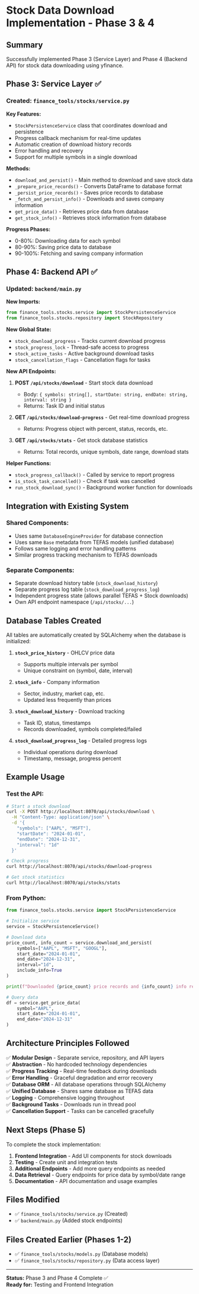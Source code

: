 # Stock Data Download Implementation - Phase 3 & 4

## Summary
Successfully implemented Phase 3 (Service Layer) and Phase 4 (Backend API) for stock data downloading using yfinance.

## Phase 3: Service Layer ✅

### Created: `finance_tools/stocks/service.py`

**Key Features:**
- `StockPersistenceService` class that coordinates download and persistence
- Progress callback mechanism for real-time updates
- Automatic creation of download history records
- Error handling and recovery
- Support for multiple symbols in a single download

**Methods:**
- `download_and_persist()` - Main method to download and save stock data
- `_prepare_price_records()` - Converts DataFrame to database format
- `_persist_price_records()` - Saves price records to database
- `_fetch_and_persist_info()` - Downloads and saves company information
- `get_price_data()` - Retrieves price data from database
- `get_stock_info()` - Retrieves stock information from database

**Progress Phases:**
- 0-80%: Downloading data for each symbol
- 80-90%: Saving price data to database
- 90-100%: Fetching and saving company information

## Phase 4: Backend API ✅

### Updated: `backend/main.py`

**New Imports:**
```python
from finance_tools.stocks.service import StockPersistenceService
from finance_tools.stocks.repository import StockRepository
```

**New Global State:**
- `stock_download_progress` - Tracks current download progress
- `stock_progress_lock` - Thread-safe access to progress
- `stock_active_tasks` - Active background download tasks
- `stock_cancellation_flags` - Cancellation flags for tasks

**New API Endpoints:**

1. **POST `/api/stocks/download`** - Start stock data download
   - Body: `{ symbols: string[], startDate: string, endDate: string, interval: string }`
   - Returns: Task ID and initial status

2. **GET `/api/stocks/download-progress`** - Get real-time download progress
   - Returns: Progress object with percent, status, records, etc.

3. **GET `/api/stocks/stats`** - Get stock database statistics
   - Returns: Total records, unique symbols, date range, download stats

**Helper Functions:**
- `stock_progress_callback()` - Called by service to report progress
- `is_stock_task_cancelled()` - Check if task was cancelled
- `run_stock_download_sync()` - Background worker function for downloads

## Integration with Existing System

### Shared Components:
- Uses same `DatabaseEngineProvider` for database connection
- Uses same `Base` metadata from TEFAS models (unified database)
- Follows same logging and error handling patterns
- Similar progress tracking mechanism to TEFAS downloads

### Separate Components:
- Separate download history table (`stock_download_history`)
- Separate progress log table (`stock_download_progress_log`)
- Independent progress state (allows parallel TEFAS + Stock downloads)
- Own API endpoint namespace (`/api/stocks/...`)

## Database Tables Created

All tables are automatically created by SQLAlchemy when the database is initialized:

1. **`stock_price_history`** - OHLCV price data
   - Supports multiple intervals per symbol
   - Unique constraint on (symbol, date, interval)

2. **`stock_info`** - Company information
   - Sector, industry, market cap, etc.
   - Updated less frequently than prices

3. **`stock_download_history`** - Download tracking
   - Task ID, status, timestamps
   - Records downloaded, symbols completed/failed

4. **`stock_download_progress_log`** - Detailed progress logs
   - Individual operations during download
   - Timestamp, message, progress percent

## Example Usage

### Test the API:

```bash
# Start a stock download
curl -X POST http://localhost:8070/api/stocks/download \
  -H "Content-Type: application/json" \
  -d '{
    "symbols": ["AAPL", "MSFT"],
    "startDate": "2024-01-01",
    "endDate": "2024-12-31",
    "interval": "1d"
  }'

# Check progress
curl http://localhost:8070/api/stocks/download-progress

# Get stock statistics
curl http://localhost:8070/api/stocks/stats
```

### From Python:

```python
from finance_tools.stocks.service import StockPersistenceService

# Initialize service
service = StockPersistenceService()

# Download data
price_count, info_count = service.download_and_persist(
    symbols=["AAPL", "MSFT", "GOOGL"],
    start_date="2024-01-01",
    end_date="2024-12-31",
    interval="1d",
    include_info=True
)

print(f"Downloaded {price_count} price records and {info_count} info records")

# Query data
df = service.get_price_data(
    symbol="AAPL",
    start_date="2024-01-01",
    end_date="2024-12-31"
)
```

## Architecture Principles Followed

✅ **Modular Design** - Separate service, repository, and API layers  
✅ **Abstraction** - No hardcoded technology dependencies  
✅ **Progress Tracking** - Real-time feedback during downloads  
✅ **Error Handling** - Graceful degradation and error recovery  
✅ **Database ORM** - All database operations through SQLAlchemy  
✅ **Unified Database** - Shares same database as TEFAS data  
✅ **Logging** - Comprehensive logging throughout  
✅ **Background Tasks** - Downloads run in thread pool  
✅ **Cancellation Support** - Tasks can be cancelled gracefully  

## Next Steps (Phase 5)

To complete the stock implementation:

1. **Frontend Integration** - Add UI components for stock downloads
2. **Testing** - Create unit and integration tests
3. **Additional Endpoints** - Add more query endpoints as needed
4. **Data Retrieval** - Query endpoints for price data by symbol/date range
5. **Documentation** - API documentation and usage examples

## Files Modified

- ✅ `finance_tools/stocks/service.py` (Created)
- ✅ `backend/main.py` (Added stock endpoints)

## Files Created Earlier (Phases 1-2)

- ✅ `finance_tools/stocks/models.py` (Database models)
- ✅ `finance_tools/stocks/repository.py` (Data access layer)

---

**Status:** Phase 3 and Phase 4 Complete ✅  
**Ready for:** Testing and Frontend Integration

